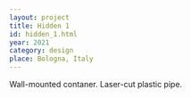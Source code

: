```yaml
---
layout: project
title: Hidden 1
id: hidden_1.html
year: 2021
category: design
place: Bologna, Italy
---
```

Wall-mounted contaner. Laser-cut plastic pipe. 
